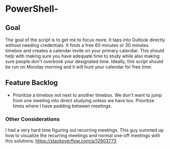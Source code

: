 # PowerShell-

## Goal
The goal of the script is to get me to focus more. It taps into Outlook directly without needing credentials. It finds a free 60 minutes or 30 minutes timebox and creates a calendar invite on your primary calendar. This should help with making sure you have adequate time to study while also making sure people don't overbook your designated time. Ideally, this script should be run on Monday morning and it will hunt your calendar for free time.

## Feature Backlog
- Prioritize a timebox not next to another timebox. We don't want to jump from one meeting into direct studying unless we have too. Prioritize times where I have padding between meetings.


### Other Considerations
I had a very hard time figuring out recurring meetings. This guy summed up how to visualize the recurring meetings and normal one-off meetings with this solutions: https://stackoverflow.com/a/12603773
